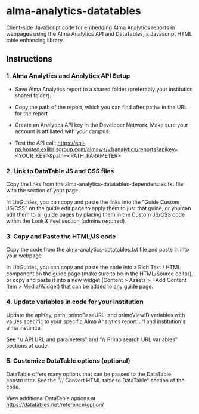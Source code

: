 # alma-analytics-datatables
Client-side JavaScript code for embedding Alma Analytics reports in webpages using the Alma Analytics API and DataTables, a Javascript HTML table enhancing library.

## Instructions

### 1. Alma Analytics and Analytics API Setup
- Save Alma Analytics report to a shared folder (preferably your institution shared folder).

- Copy the path of the report, which you can find after path= in the URL for the report

- Create an Analytics API key in the Developer Network. Make sure your account is affiliated with your campus.

- Test the API call: https://api-na.hosted.exlibrisgroup.com/almaws/v1/analytics/reports?apikey=<YOUR_KEY>&path=<PATH_PARAMETER>

### 2. Link to DataTable JS and CSS files
Copy the links from the alma-analytics-datatables-dependencies.txt file with the <head></head> section of your page.

In LibGuides, you can copy and paste the links into the "Guide Custom JS/CSS" on the guide edit page to apply them to just that guide, or you can add them to all guide pages by placing them in the Custom JS/CSS code within the Look & Feel section (admins required).

### 3. Copy and Paste the HTML/JS code
Copy the code from the alma-analytics-datatables.txt file and paste in into your webpage.

In LibGuides, you can copy and paste the code into a Rich Text / HTML component on the guide page (make sure to be in the HTML/Source editor), or copy and paste it into a new widget (Content > Assets > +Add Content Item > Media/Widget) that can be added to any guide page.

### 4. Update variables in code for your institution
Update the apiKey, path, primoBaseURL, and primoViewID variables with values specific to your specific Alma Analytics report url and institution's alma instance.

See "// API URL and parameters" and "// Primo search URL variables" sections of code.

### 5. Customize DataTable options (optional)
DataTable offers many options that can be passed to the DataTable constructor. See the "// Convert HTML table to DataTable" section of the code.

View additional DataTable options at https://datatables.net/reference/option/
